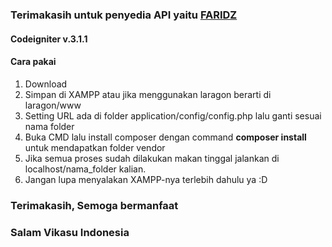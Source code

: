 ### Terimakasih untuk penyedia API yaitu [__FARIDZ__](https://farizdotid.com/blog/dokumentasi-api-daerah-indonesia/)
#### Codeigniter v.3.1.1
#### Cara pakai
1. Download
2. Simpan di XAMPP atau jika menggunakan laragon berarti di laragon/www
3. Setting URL ada di folder application/config/config.php lalu ganti sesuai nama folder
4. Buka CMD lalu install composer dengan command **composer install** untuk mendapatkan folder vendor
5. Jika semua proses sudah dilakukan makan tinggal jalankan di localhost/nama_folder kalian.
6. Jangan lupa menyalakan XAMPP-nya terlebih dahulu ya :D

### Terimakasih, Semoga bermanfaat
### Salam Vikasu Indonesia
